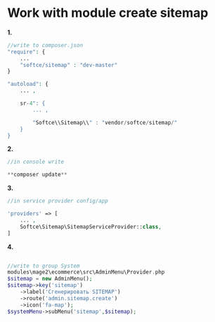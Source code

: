 # Work with module create sitemap

**1.**
```php
//write to composer.json
"require": {
    ...
    "softce/sitemap" : "dev-master"
}

"autoload": {
    ... ,

    sr-4": {
        ... ,

        "Softce\\Sitemap\\" : "vendor/softce/sitemap/"
    }
}
```


**2.**
```php
//in console write

**composer update**
```


**3.**
```php
//in service provider config/app

'providers' => [
    ... ,
    Softce\Sitemap\SitemapServiceProvider::class,
]
```


**4.**
```php

//write to group System
modules\mage2\ecommerce\src\AdminMenu\Provider.php
$sitemap = new AdminMenu();
$sitemap->key('sitemap')
    ->label('Сгенерировать SITEMAP')
    ->route('admin.sitemap.create')
    ->icon('fa-map');
$systemMenu->subMenu('sitemap',$sitemap);
```

